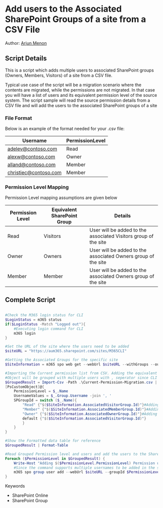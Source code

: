 # Add users to the Associated SharePoint Groups of a site from a CSV File

Author: [Arjun Menon](https://arjunumenon.com/add-multiple-users-sharepoint-groups-site/)

## Script Details

This is a script which adds multiple users to associated SharePoint groups (Owners, Members, Visitors) of a site from a CSV file.

Typical use case of the script will be a migration scenario where the contents are migrated, while the permissions are not migrated. In that case you will have a  list of users and its equivalent permission level of the source system. The script sample will read the source permission details from a CSV file and will add the users to the associated SharePoint groups of a site

### File Format

Below is an example of the format needed for your .csv file:

| Username | PermissionLevel |
| --------| ---------- |
| adelev@contoso.com | Read |
| alexw@contoso.com | Owner |
| alland@contoso.com | Member |
| christiec@contoso.com | Member |

### Permission Level Mapping

Permission Level mapping assumptions are given below

| Permission Level | Equivalent SharePoint Group | Details |
| --------| ---------- | ---------- |
| Read | Visitors | User will be added to the associated Visitors group of the site
| Owner | Owners | User will be added to the associated Owners group of the site
| Member | Member |User will be added to the associated Owners group of the site

## Complete Script

```powershell tab="PowerShell"

#Check the M365 login status for CLI
$LoginStatus = m365 status
if($LoginStatus -Match "Logged out"){
    #Executing login command for CLI
    m365 login   
}

#Set the URL of the site where the users need to be added
$siteURL = "https://aum365.sharepoint.com/sites/M365CLI"

#Getting the Associated Groups for the specific site
$SiteInformation = m365 spo web get --webUrl $siteURL --withGroups --output json | ConvertFrom-Json

#Importing the Current permission list from CSV. Adding the equivalent SharePoint Group Id to the imported object.
#Object will be grouped with multiple users with , seperator since CLI supports adding multiple users in a single command
$GroupedResult = Import-Csv -Path .\Current-Permission-Migration.csv | Group-Object PermissionLevel | ForEach-Object {
[PsCustomObject]@{
    PermissionLevel = $_.Name
    UsernameValues = $_.Group.Username -join ', '
    SPGroupId = switch ($_.Name){
        "Read" {"$($SiteInformation.AssociatedVisitorGroup.Id)"}#Adding to the default Visitor's Group
        "Member" {"$($SiteInformation.AssociatedMemberGroup.Id)"}#Adding to the default Member's Group
        "Owner" {"$($SiteInformation.AssociatedOwnerGroup.Id)"}#Adding to the default Owner's Group
        default {"$($SiteInformation.AssociatedVisitorGroup.Id)"}
        }
    }
}

#Show the Formatted data table for reference
$GroupedResult | Format-Table

#Read Grouped Permission level and users and add the users to the SharePoint Groups
Foreach ($PermissionLevel in $GroupedResult) {
    Write-Host "Adding $($PermissionLevel.PermissionLevel) Permission users  to the SharePoint Group ID : $($PermissionLevel.SPGroupId)"
    #Since the command supports multiple usernames to be added in the single command, script will add users in single command execution
    m365 spo group user add --webUrl $siteURL --groupId $PermissionLevel.SPGroupId --userName $PermissionLevel.UsernameValues
}

```

Keywords

- SharePoint Online
- SharePoint Group
